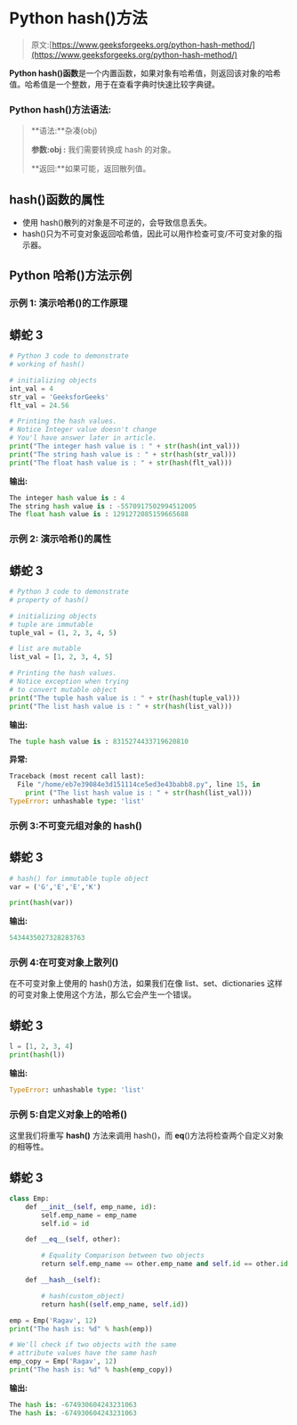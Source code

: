 # Python hash()方法

> 原文:[https://www.geeksforgeeks.org/python-hash-method/](https://www.geeksforgeeks.org/python-hash-method/)

**Python hash()函数**是一个内置函数，如果对象有哈希值，则返回该对象的哈希值。哈希值是一个整数，用于在查看字典时快速比较字典键。

### **Python hash()方法语法:**

> **语法:**杂凑(obj)
> 
> **参数:obj :** 我们需要转换成 hash 的对象。
> 
> **返回:**如果可能，返回散列值。

## hash()函数的属性

*   使用 hash()散列的对象是不可逆的，会导致信息丢失。
*   hash()只为不可变对象返回哈希值，因此可以用作检查可变/不可变对象的指示器。

## Python 哈希()方法示例

### **示例 1:** 演示哈希()的工作原理

## 蟒蛇 3

```py
# Python 3 code to demonstrate
# working of hash()

# initializing objects
int_val = 4
str_val = 'GeeksforGeeks'
flt_val = 24.56

# Printing the hash values.
# Notice Integer value doesn't change
# You'l have answer later in article.
print("The integer hash value is : " + str(hash(int_val)))
print("The string hash value is : " + str(hash(str_val)))
print("The float hash value is : " + str(hash(flt_val)))
```

**输出:**

```py
The integer hash value is : 4
The string hash value is : -5570917502994512005
The float hash value is : 1291272085159665688
```

### **示例 2:** 演示哈希()的属性

## 蟒蛇 3

```py
# Python 3 code to demonstrate
# property of hash()

# initializing objects
# tuple are immutable
tuple_val = (1, 2, 3, 4, 5)

# list are mutable
list_val = [1, 2, 3, 4, 5]

# Printing the hash values.
# Notice exception when trying
# to convert mutable object
print("The tuple hash value is : " + str(hash(tuple_val)))
print("The list hash value is : " + str(hash(list_val)))
```

**输出:**

```py
The tuple hash value is : 8315274433719620810
```

**异常:**

```py
Traceback (most recent call last):
  File "/home/eb7e39084e3d151114ce5ed3e43babb8.py", line 15, in 
    print ("The list hash value is : " + str(hash(list_val)))
TypeError: unhashable type: 'list'
```

### **示例 3:不可变元组对象的 hash()**

## 蟒蛇 3

```py
# hash() for immutable tuple object
var = ('G','E','E','K')

print(hash(var))
```

**输出:**

```py
5434435027328283763
```

### **示例 4:在**可变对象**上散列()**

在不可变对象上使用的 hash()方法，如果我们在像 list、set、dictionaries 这样的可变对象上使用这个方法，那么它会产生一个错误。

## 蟒蛇 3

```py
l = [1, 2, 3, 4]
print(hash(l))
```

**输出:**

```py
TypeError: unhashable type: 'list'
```

### 示例 5:自定义对象上的哈希()

这里我们将重写 __hash()__ 方法来调用 hash()，而 __eq__()方法将检查两个自定义对象的相等性。

## 蟒蛇 3

```py
class Emp:
    def __init__(self, emp_name, id):
        self.emp_name = emp_name
        self.id = id

    def __eq__(self, other):

        # Equality Comparison between two objects
        return self.emp_name == other.emp_name and self.id == other.id

    def __hash__(self):

        # hash(custom_object)
        return hash((self.emp_name, self.id))

emp = Emp('Ragav', 12)
print("The hash is: %d" % hash(emp))

# We'll check if two objects with the same
# attribute values have the same hash
emp_copy = Emp('Ragav', 12)
print("The hash is: %d" % hash(emp_copy))
```

**输出:**

```py
The hash is: -674930604243231063
The hash is: -674930604243231063
```